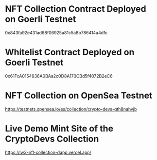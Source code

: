 # NFT Collection Contract Deployed on Goerli Testnet
0x843fa92e431ad68f06925a81c5a8b786414a4dfc

# Whitelist Contract Deployed on Goerli Testnet
0x61FcA0154936A0BAa2c0D8A170CBd5f4072B2eC6

# NFT Collection on OpenSea Testnet
https://testnets.opensea.io/es/collection/crypto-devs-qth8nahvjb

# Live Demo Mint Site of the CryptoDevs Collection
https://lw3-nft-collection-dapp.vercel.app/
